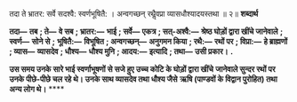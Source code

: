  

तदा ते भ्रातर: सर्वे सदश्वै: स्वर्णभूषितै: । अन्वगच्छन् रथैॢवप्रा व्यासधौश्यादयस्तथा ॥ २॥ **शब्दार्थ** 

**तदा—** **तब** **; ते—** **वे सब** **; भ्रातर:—** **भाई** **; सर्वे—** **एकत्र** **; सत्-अश्वै:—** **श्रेष्ठ घोड़ों द्वारा खींचे जानेवाले** **; स्वर्ण—** **सोने से** **;** **भूषितै:—** **विभूषित** **; अन्वगच्छन्—** **अनुगमन किया** **; रथै:—** **रथों पर** **; विप्रा:—** **हे ब्राह्मणों** **; व्यास—** **व्यासदेव** **; धौश्य—** **धौश्य मुनि** **; आदय:—** **इत्यादि** **; तथा—** **उसी प्रकार।** **.** 

**उस समय उनके सारे भाई स्वर्णाभूषणों से सजे हुए उच्च कोटि के घोड़ों द्वारा खींचे** **जानेवाले सुन्दर रथों पर उनके पीछे-पीछे चल रहे थे। उनके साथ व्यासदेव तथा धौश्य जैसे** **ऋषि (पाण्डवों के विद्वान पुरोहित) तथा अन्य लोग थे।** **** 